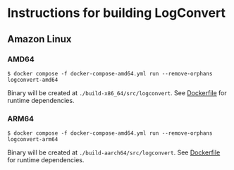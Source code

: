 # Instructions for building LogConvert

## Amazon Linux

### AMD64
```shell
$ docker compose -f docker-compose-amd64.yml run --remove-orphans logconvert-amd64
```

Binary will be created at `./build-x86_64/src/logconvert`. 
See [Dockerfile](./Dockerfile) for runtime dependencies.

### ARM64
```shell
$ docker compose -f docker-compose-amd64.yml run --remove-orphans logconvert-arm64
```

Binary will be created at `./build-aarch64/src/logconvert`.
See [Dockerfile](./Dockerfile) for runtime dependencies.
